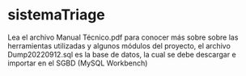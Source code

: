 # sistemaTriage

Lea el archivo Manual Técnico.pdf para conocer más sobre sobre las herramientas utilizadas y algunos módulos del proyecto, el archivo Dump20220912.sql es la base de datos, la cual se debe descargar e importar en el SGBD (MySQL Workbench)
